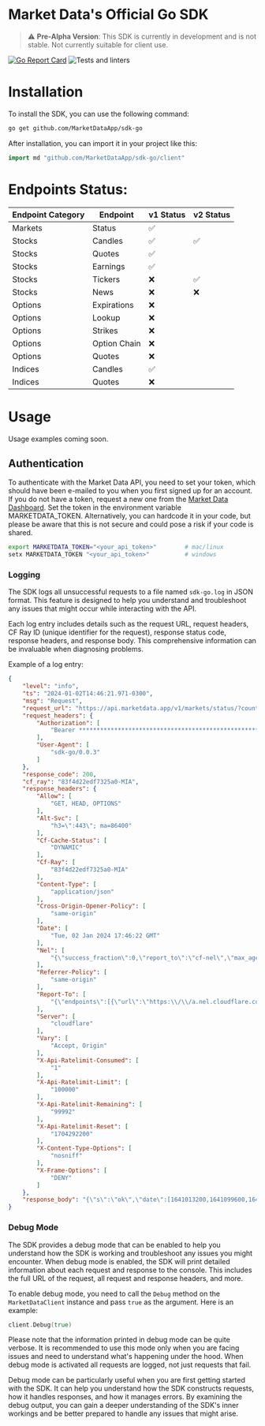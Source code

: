 # Market Data's Official Go SDK

> :warning: **Pre-Alpha Version**: This SDK is currently in development and is not stable. Not currently suitable for client use.


[![Go Report Card](https://goreportcard.com/badge/github.com/MarketDataApp/sdk-go)](https://goreportcard.com/report/github.com/MarketDataApp/sdk-go)
![Tests and linters](https://github.com/MarketDataApp/sdk-go/actions/workflows/main.yml/badge.svg)


# Installation

To install the SDK, you can use the following command:

```bash
go get github.com/MarketDataApp/sdk-go
```

After installation, you can import it in your project like this:

```go
import md "github.com/MarketDataApp/sdk-go/client"
```

# Endpoints Status:

 | Endpoint Category | Endpoint     | v1 Status | v2 Status |
 |-------------------|--------------|-----------|-----------|
 | Markets           | Status       | ✅        |           |
 | Stocks            | Candles      | ✅        |     ✅    |
 | Stocks            | Quotes       | ✅        |           |
 | Stocks            | Earnings     | ✅        |           |
 | Stocks            | Tickers      | ❌        |     ✅    |
 | Stocks            | News         | ❌        |     ❌    |
 | Options           | Expirations  | ❌        |           |
 | Options           | Lookup       | ❌        |           |
 | Options           | Strikes      | ❌        |           |
 | Options           | Option Chain | ❌        |           |
 | Options           | Quotes       | ❌        |           |
 | Indices           | Candles      | ✅        |           |
 | Indices           | Quotes       | ❌        |           |

# Usage

Usage examples coming soon.

## Authentication

To authenticate with the Market Data API, you need to set your token, which should have been e-mailed to you when you first signed up for an account. If you do not have a token, request a new one from the [Market Data Dashboard](https://www.marketdata.app/dashboard/). Set the token in the environment variable MARKETDATA_TOKEN. Alternatively, you can hardcode it in your code, but please be aware that this is not secure and could pose a risk if your code is shared.

```bash
export MARKETDATA_TOKEN="<your_api_token>"        # mac/linux
setx MARKETDATA_TOKEN "<your_api_token>"          # windows
```

### Logging

The SDK logs all unsuccessful requests to a file named `sdk-go.log` in JSON format. This feature is designed to help you understand and troubleshoot any issues that might occur while interacting with the API.

Each log entry includes details such as the request URL, request headers, CF Ray ID (unique identifier for the request), response status code, response headers, and response body. This comprehensive information can be invaluable when diagnosing problems.

Example of a log entry:

```json
{
    "level": "info",
    "ts": "2024-01-02T14:46:21.971-0300",
    "msg": "Request",
    "request_url": "https://api.marketdata.app/v1/markets/status/?country=US&from=2022-01-01&to=2022-01-10",
    "request_headers": {
        "Authorization": [
            "Bearer **********************************************************HMD0"
        ],
        "User-Agent": [
            "sdk-go/0.0.3"
        ]
    },
    "response_code": 200,
    "cf_ray": "83f4d22edf7325a0-MIA",
    "response_headers": {
        "Allow": [
            "GET, HEAD, OPTIONS"
        ],
        "Alt-Svc": [
            "h3=\":443\"; ma=86400"
        ],
        "Cf-Cache-Status": [
            "DYNAMIC"
        ],
        "Cf-Ray": [
            "83f4d22edf7325a0-MIA"
        ],
        "Content-Type": [
            "application/json"
        ],
        "Cross-Origin-Opener-Policy": [
            "same-origin"
        ],
        "Date": [
            "Tue, 02 Jan 2024 17:46:22 GMT"
        ],
        "Nel": [
            "{\"success_fraction\":0,\"report_to\":\"cf-nel\",\"max_age\":604800}"
        ],
        "Referrer-Policy": [
            "same-origin"
        ],
        "Report-To": [
            "{\"endpoints\":[{\"url\":\"https:\\/\\/a.nel.cloudflare.com\\/report\\/v3?s=Q%2B4VIX2nQeWFotmIejRWNoVQyEYAcMsR629YlytkuffJ%2B6bzgE5cd5SjKL2yqnHehxjZH%2BuEiJaHtApfhpQxDfsoTID4d2OGdkF8H8ojSFAT%2BHqC13wGbVeZSxZOX4U1RH0%2F3iU%3D\"}],\"group\":\"cf-nel\",\"max_age\":604800}"
        ],
        "Server": [
            "cloudflare"
        ],
        "Vary": [
            "Accept, Origin"
        ],
        "X-Api-Ratelimit-Consumed": [
            "1"
        ],
        "X-Api-Ratelimit-Limit": [
            "100000"
        ],
        "X-Api-Ratelimit-Remaining": [
            "99992"
        ],
        "X-Api-Ratelimit-Reset": [
            "1704292200"
        ],
        "X-Content-Type-Options": [
            "nosniff"
        ],
        "X-Frame-Options": [
            "DENY"
        ]
    },
    "response_body": "{\"s\":\"ok\",\"date\":[1641013200,1641099600,1641186000,1641272400,1641358800,1641445200,1641531600,1641618000,1641704400,1641790800],\"status\":[\"closed\",\"closed\",\"open\",\"open\",\"open\",\"open\",\"open\",\"closed\",\"closed\",\"open\"]}"
}
```

### Debug Mode

The SDK provides a debug mode that can be enabled to help you understand how the SDK is working and troubleshoot any issues you might encounter. When debug mode is enabled, the SDK will print detailed information about each request and response to the console. This includes the full URL of the request, all request and response headers, and more.

To enable debug mode, you need to call the `Debug` method on the `MarketDataClient` instance and pass `true` as the argument. Here is an example:

```go
client.Debug(true)
```

Please note that the information printed in debug mode can be quite verbose. It is recommended to use this mode only when you are facing issues and need to understand what's happening under the hood. When debug mode is activated all requests are logged, not just requests that fail.

Debug mode can be particularly useful when you are first getting started with the SDK. It can help you understand how the SDK constructs requests, how it handles responses, and how it manages errors. By examining the debug output, you can gain a deeper understanding of the SDK's inner workings and be better prepared to handle any issues that might arise.